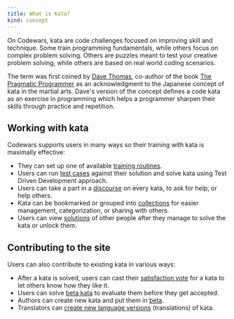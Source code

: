 ```yaml
---
title: What is Kata?
kind: concept
---
```


On Codewars, kata are code challenges focused on improving skill and technique. Some train programming fundamentals, while others focus on complex problem solving. Others are puzzles meant to test your creative problem solving, while others are based on real world coding scenarios.

The term was first coined by [Dave Thomas](https://en.wikipedia.org/wiki/Dave_Thomas_%28programmer%29), co-author of the book [The Pragmatic Programmer](https://en.wikipedia.org/wiki/The_Pragmatic_Programmer) as an acknowledgment to the Japanese concept of kata in the martial arts. Dave's version of the concept defines a code kata as an exercise in programming which helps a programmer sharpen their skills through practice and repetition.

## Working with kata

Codewars supports users in many ways so their training with kata is maximally effective:

- They can set up one of available [training routines][training-routines].
- Users can run [test cases][kata-tests] against their solution and solve kata using Test Driven Development approach.
- Users can take a part in a [discourse][kata-discussion] on every kata, to ask for help, or help others.
- Kata can be bookmarked or grouped into [collections][kata-collections] for easier management, categorization, or sharing with others.
- Users can view [solutions][kata-solutions] of other people after they manage to solve the kata or unlock them.

## Contributing to the site

Users can also contribute to existing kata in various ways:

- After a kata is solved, users can cast their [satisfaction vote][kata-satisfaction-rating] for a kata to let others know how they like it.
- Users can solve [beta kata][kata-beta-process] to evaluate them before they get accepted.
- Authors can create new kata and put them in [beta][kata-beta-process].
- Translators can [create new language versions][kata-translations] (translations) of kata.


[training-routines]: /concepts/kata/training-routines/
[kata-tests]: /concepts/kata/tests/
[kata-discussion]: /concepts/kata/discourse/
[kata-collections]: /concepts/kata/collections/
[kata-solutions]: /concepts/kata/solutions/
[kata-satisfaction-rating]: /concepts/kata/satisfaction-rating/
[kata-beta-process]: /concepts/kata/beta-process/
[kata-translations]: /concepts/kata/translations/
